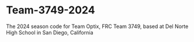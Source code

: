 # Team-3749-2024
The 2024 season code for Team Optix, FRC Team 3749, based at Del Norte High School in San Diego, California
